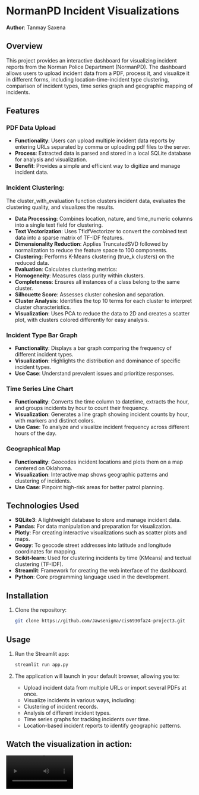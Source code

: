 # NormanPD Incident Visualizations

**Author**: Tanmay Saxena

## Overview

This project provides an interactive dashboard for visualizing incident reports from the Norman Police Department (NormanPD). The dashboard allows users to upload incident data from a PDF, process it, and visualize it in different forms, including location-time-incident type clustering, comparison of incident types, time series graph and geographic mapping of incidents.

## Features

### PDF Data Upload
- **Functionality**: Users can upload multiple incident data reports by entering URLs separated by comma or uploading pdf files to the server.
- **Process**: Extracted data is parsed and stored in a local SQLite database for analysis and visualization.
- **Benefit**: Provides a simple and efficient way to digitize and manage incident data.

### Incident Clustering: 

The cluster_with_evaluation function clusters incident data, evaluates the clustering quality, and visualizes the results.

- **Data Processing**: Combines location, nature, and time_numeric columns into a single text field for clustering.
- **Text Vectorization**: Uses TfidfVectorizer to convert the combined text data into a sparse matrix of TF-IDF features.
- **Dimensionality Reduction**: Applies TruncatedSVD followed by normalization to reduce the feature space to 100 components.
- **Clustering**: Performs K-Means clustering (true_k clusters) on the reduced data.
- **Evaluation**: Calculates clustering metrics:
- **Homogeneity**: Measures class purity within clusters.
- **Completeness**: Ensures all instances of a class belong to the same cluster.  
- **Silhouette Score**: Assesses cluster cohesion and separation.  
- **Cluster Analysis**: Identifies the top 10 terms for each cluster to interpret cluster characteristics.  
- **Visualization**: Uses PCA to reduce the data to 2D and creates a scatter plot, with clusters colored differently for easy analysis.

### Incident Type Bar Graph
- **Functionality**: Displays a bar graph comparing the frequency of different incident types.
- **Visualization**: Highlights the distribution and dominance of specific incident types.
- **Use Case**: Understand prevalent issues and prioritize responses.

### Time Series Line Chart

- **Functionality**: Converts the time column to datetime, extracts the hour, and groups incidents by hour to count their frequency.
- **Visualization**: Generates a line graph showing incident counts by hour, with markers and distinct colors.
- **Use Case**: To analyze and visualize incident frequency across different hours of the day.

### Geographical Map
- **Functionality**: Geocodes incident locations and plots them on a map centered on Oklahoma.
- **Visualization**: Interactive map shows geographic patterns and clustering of incidents.
- **Use Case**: Pinpoint high-risk areas for better patrol planning.

## Technologies Used

- **SQLite3**: A lightweight database to store and manage incident data.
- **Pandas**: For data manipulation and preparation for visualization.
- **Plotly**: For creating interactive visualizations such as scatter plots and maps.
- **Geopy**: To geocode street addresses into latitude and longitude coordinates for mapping.
- **Scikit-learn**: Used for clustering incidents by time (KMeans) and textual clustering (TF-IDF).
- **Streamlit**: Framework for creating the web interface of the dashboard.
- **Python**: Core programming language used in the development.

## Installation

1. Clone the repository:
   ```bash
   git clone https://github.com/Jawsenigma/cis6930fa24-project3.git
   ```

## Usage

1. Run the Streamlit app:
   ```bash
   streamlit run app.py
   ```

2. The application will launch in your default browser, allowing you to:

   - Upload incident data from multiple URLs or import several PDFs at once.
   - Visualize incidents in various ways, including:
   - Clustering of incident records.
   - Analysis of different incident types.
   - Time series graphs for tracking incidents over time.
   - Location-based incident reports to identify geographic patterns.


## Watch the visualization in action:

   <video src='https://www.youtube.com/watch?v=fDZCZ9UaDdg' width=180/>

## Data Source

The incident data is expected to be in PDF format, containing reports with details such as incident type, location, and time. These reports are processed and stored in a local SQLite database.

## License

This project is licensed under the MIT License - see the [LICENSE](LICENSE) file for details.

---

### Dependencies

Make sure the following libraries are installed:

- `streamlit`
- `pandas`
- `plotly`
- `geopy`
- `scikit-learn`
- `sqlite3`

You can install these libraries by running:

```bash
pip install streamlit pandas plotly geopy scikit-learn sqlite3
```
